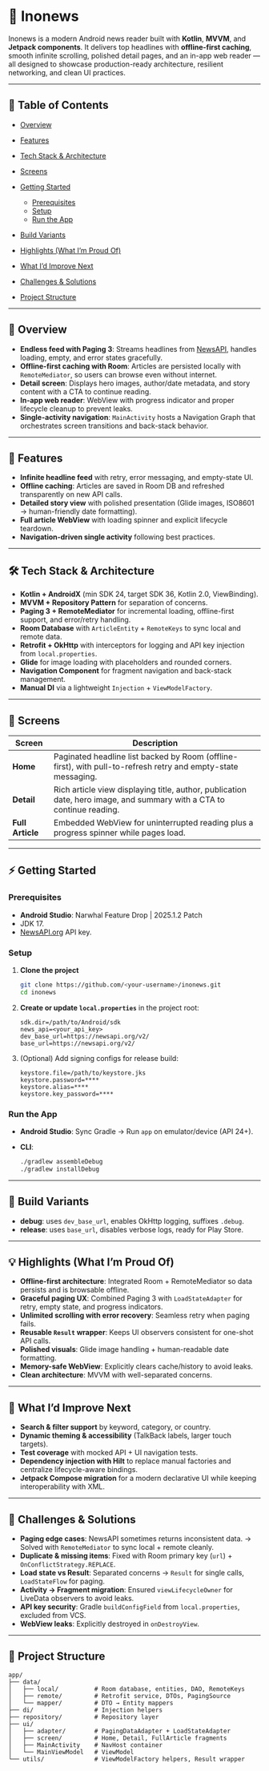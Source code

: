# 📰 Inonews

Inonews is a modern Android news reader built with **Kotlin**, **MVVM**, and **Jetpack components**. It delivers top headlines with **offline-first caching**, smooth infinite scrolling, polished detail pages, and an in-app web reader — all designed to showcase production-ready architecture, resilient networking, and clean UI practices.

---

## 📑 Table of Contents

* [Overview](#overview)
* [Features](#features)
* [Tech Stack & Architecture](#tech-stack--architecture)
* [Screens](#screens)
* [Getting Started](#getting-started)

  * [Prerequisites](#prerequisites)
  * [Setup](#setup)
  * [Run the App](#run-the-app)
* [Build Variants](#build-variants)
* [Highlights (What I’m Proud Of)](#highlights-what-im-proud-of)
* [What I’d Improve Next](#what-id-improve-next)
* [Challenges & Solutions](#challenges--solutions)
* [Project Structure](#project-structure)

---

## 🌟 Overview

* **Endless feed with Paging 3**: Streams headlines from [NewsAPI](https://newsapi.org), handles loading, empty, and error states gracefully.
* **Offline-first caching with Room**: Articles are persisted locally with `RemoteMediator`, so users can browse even without internet.
* **Detail screen**: Displays hero images, author/date metadata, and story content with a CTA to continue reading.
* **In-app web reader**: WebView with progress indicator and proper lifecycle cleanup to prevent leaks.
* **Single-activity navigation**: `MainActivity` hosts a Navigation Graph that orchestrates screen transitions and back-stack behavior.

---

## 🚀 Features

* **Infinite headline feed** with retry, error messaging, and empty-state UI.
* **Offline caching**: Articles are saved in Room DB and refreshed transparently on new API calls.
* **Detailed story view** with polished presentation (Glide images, ISO8601 → human-friendly date formatting).
* **Full article WebView** with loading spinner and explicit lifecycle teardown.
* **Navigation-driven single activity** following best practices.

---

## 🛠 Tech Stack & Architecture

* **Kotlin + AndroidX** (min SDK 24, target SDK 36, Kotlin 2.0, ViewBinding).
* **MVVM + Repository Pattern** for separation of concerns.
* **Paging 3 + RemoteMediator** for incremental loading, offline-first support, and error/retry handling.
* **Room Database** with `ArticleEntity` + `RemoteKeys` to sync local and remote data.
* **Retrofit + OkHttp** with interceptors for logging and API key injection from `local.properties`.
* **Glide** for image loading with placeholders and rounded corners.
* **Navigation Component** for fragment navigation and back-stack management.
* **Manual DI** via a lightweight `Injection` + `ViewModelFactory`.

---

## 📱 Screens

| Screen           | Description                                                                                                           |
| ---------------- | --------------------------------------------------------------------------------------------------------------------- |
| **Home**         | Paginated headline list backed by Room (offline-first), with pull-to-refresh retry and empty-state messaging.         |
| **Detail**       | Rich article view displaying title, author, publication date, hero image, and summary with a CTA to continue reading. |
| **Full Article** | Embedded WebView for uninterrupted reading plus a progress spinner while pages load.                                  |

---

## ⚡ Getting Started

### Prerequisites

* **Android Studio**: Narwhal Feature Drop | 2025.1.2 Patch
* JDK 17.
* [NewsAPI.org](https://newsapi.org) API key.

### Setup

1. **Clone the project**

   ```bash
   git clone https://github.com/<your-username>/inonews.git
   cd inonews
   ```
2. **Create or update `local.properties`** in the project root:

   ```properties
   sdk.dir=/path/to/Android/sdk
   news_api=<your_api_key>
   dev_base_url=https://newsapi.org/v2/
   base_url=https://newsapi.org/v2/
   ```
3. (Optional) Add signing configs for release build:

   ```properties
   keystore.file=/path/to/keystore.jks
   keystore.password=****
   keystore.alias=****
   keystore.key_password=****
   ```

### Run the App

* **Android Studio**: Sync Gradle → Run `app` on emulator/device (API 24+).
* **CLI**:

  ```bash
  ./gradlew assembleDebug
  ./gradlew installDebug
  ```

---

## 🧪 Build Variants

* **debug**: uses `dev_base_url`, enables OkHttp logging, suffixes `.debug`.
* **release**: uses `base_url`, disables verbose logs, ready for Play Store.

---

## 💡 Highlights (What I’m Proud Of)

* **Offline-first architecture**: Integrated Room + RemoteMediator so data persists and is browsable offline.
* **Graceful paging UX**: Combined Paging 3 with `LoadStateAdapter` for retry, empty state, and progress indicators.
* **Unlimited scrolling with error recovery**: Seamless retry when paging fails.
* **Reusable `Result` wrapper**: Keeps UI observers consistent for one-shot API calls.
* **Polished visuals**: Glide image handling + human-readable date formatting.
* **Memory-safe WebView**: Explicitly clears cache/history to avoid leaks.
* **Clean architecture**: MVVM with well-separated concerns.

---

## 🔮 What I’d Improve Next

* **Search & filter support** by keyword, category, or country.
* **Dynamic theming & accessibility** (TalkBack labels, larger touch targets).
* **Test coverage** with mocked API + UI navigation tests.
* **Dependency injection with Hilt** to replace manual factories and centralize lifecycle-aware bindings.
* **Jetpack Compose migration** for a modern declarative UI while keeping interoperability with XML.

---

## 🧩 Challenges & Solutions

* **Paging edge cases**: NewsAPI sometimes returns inconsistent data. → Solved with `RemoteMediator` to sync local + remote cleanly.
* **Duplicate & missing items**: Fixed with Room primary key (`url`) + `OnConflictStrategy.REPLACE`.
* **Load state vs Result**: Separated concerns → `Result` for single calls, `LoadStateFlow` for paging.
* **Activity → Fragment migration**: Ensured `viewLifecycleOwner` for LiveData observers to avoid leaks.
* **API key security**: Gradle `buildConfigField` from `local.properties`, excluded from VCS.
* **WebView leaks**: Explicitly destroyed in `onDestroyView`.

---

## 📂 Project Structure

```
app/
├── data/
│   ├── local/          # Room database, entities, DAO, RemoteKeys
│   ├── remote/         # Retrofit service, DTOs, PagingSource
│   └── mapper/         # DTO → Entity mappers
├── di/                 # Injection helpers
├── repository/         # Repository layer
├── ui/
│   ├── adapter/        # PagingDataAdapter + LoadStateAdapter
│   ├── screen/         # Home, Detail, FullArticle fragments
│   ├── MainActivity    # NavHost container
│   └── MainViewModel   # ViewModel
└── utils/              # ViewModelFactory helpers, Result wrapper
```
